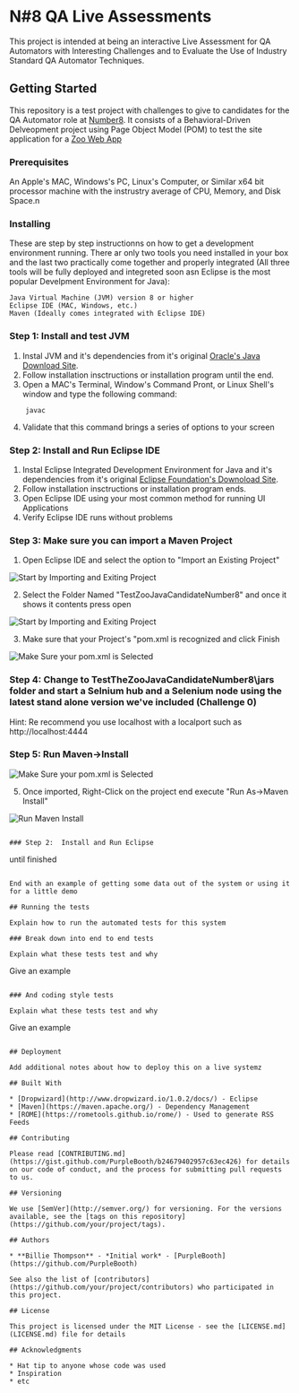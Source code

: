 # N#8 QA Live Assessments

This project is intended at being an interactive Live Assessment for QA Automators with Interesting Challenges and to Evaluate the Use of Industry Standard QA Automator Techniques.

## Getting Started

This repository is a test project with challenges to give to candidates for the QA Automator role at [Number8](http://number8.com).  It consists of a Behavioral-Driven Delveopment project using Page Object Model (POM) to test the site application for a [Zoo Web App](https://qa.number8.com)

### Prerequisites

An Apple's MAC, Windows's PC, Linux's Computer, or Similar x64 bit processor machine with the instrustry average of CPU, Memory, and Disk Space.n

### Installing

These are step by step instructionns on how to get a development environment running.  There ar only two tools you need installed in your box and the last two practically come together and properly integrated (All three tools will be fully deployed and integreted soon asn Eclipse is the most popular Develpment Environment for Java):	
```	
Java Virtual Machine (JVM) version 8 or higher	
Eclipse IDE (MAC, Windows, etc.)	
Maven (Ideally comes integrated with Eclipse IDE)	
```


### Step 1:  Install and test JVM

1. Instal JVM and it's dependencies from it's original [Oracle's Java Download Site](https://www.java.com/download/). 
2. Follow installation insctructions or installation program until the end.
3. Open a MAC's Terminal, Window's Command Pront, or Linux Shell's window and type the following command:

```
    javac
```
4. Validate that this command brings a series of options to your screen

### Step 2:  Install and Run Eclipse IDE

1. Instal Eclipse Integrated Development Environment for Java  and it's dependencies from it's original [Eclipse Foundation's Downoload Site](https://www.eclipse.org/org/foundation/).
2. Follow installation insctructions or installation program ends.
3. Open Eclipse IDE using your most common method for running UI Applications
4. Verify Eclipse IDE runs without problems

### Step 3:  Make sure you can import a Maven Project

1. Open Eclipse IDE and select the option to "Import an Existing Project" 

![Start by Importing and Exiting Project](https://github.com/n-8/QA-Live-Assessments/blob/master/readme_images/1_import_existing_maven_project.png)

2. Select the Folder Named "TestZooJavaCandidateNumber8" and once it shows it contents press open 

![Start by Importing and Exiting Project](https://github.com/n-8/QA-Live-Assessments/blob/master/readme_images/2_import_existing_maven_project.png)

3. Make sure that your Project's "pom.xml is recognized and click Finish 

![Make Sure your pom.xml is Selected](https://github.com/n-8/QA-Live-Assessments/blob/master/readme_images/3_import_existing_maven_project.png)

### Step 4: Change to TestTheZooJavaCandidateNumber8\jars folder and start a Selnium hub and a Selenium node using the latest stand alone version we've included  (Challenge 0)

Hint: Re recommend you use localhost with a localport such as http://localhost:4444


### Step 5:  Run Maven->Install
![Make Sure your pom.xml is Selected](https://github.com/n-8/QA-Live-Assessments/blob/master/readme_images/3_import_existing_maven_project.png)

5. Once imported, Right-Click on the project end execute "Run As->Maven Install"

![Run Maven Install](https://github.com/n-8/QA-Live-Assessments/blob/master/readme_images/4_run_as_maven_install.png)




```

### Step 2:  Install and Run Eclipse

```
until finished
```

End with an example of getting some data out of the system or using it for a little demo

## Running the tests

Explain how to run the automated tests for this system

### Break down into end to end tests

Explain what these tests test and why

```
Give an example
```

### And coding style tests

Explain what these tests test and why

```
Give an example
```

## Deployment

Add additional notes about how to deploy this on a live systemz

## Built With

* [Dropwizard](http://www.dropwizard.io/1.0.2/docs/) - Eclipse 
* [Maven](https://maven.apache.org/) - Dependency Management
* [ROME](https://rometools.github.io/rome/) - Used to generate RSS Feeds

## Contributing

Please read [CONTRIBUTING.md](https://gist.github.com/PurpleBooth/b24679402957c63ec426) for details on our code of conduct, and the process for submitting pull requests to us.

## Versioning

We use [SemVer](http://semver.org/) for versioning. For the versions available, see the [tags on this repository](https://github.com/your/project/tags). 

## Authors

* **Billie Thompson** - *Initial work* - [PurpleBooth](https://github.com/PurpleBooth)

See also the list of [contributors](https://github.com/your/project/contributors) who participated in this project.

## License

This project is licensed under the MIT License - see the [LICENSE.md](LICENSE.md) file for details

## Acknowledgments

* Hat tip to anyone whose code was used
* Inspiration
* etc
